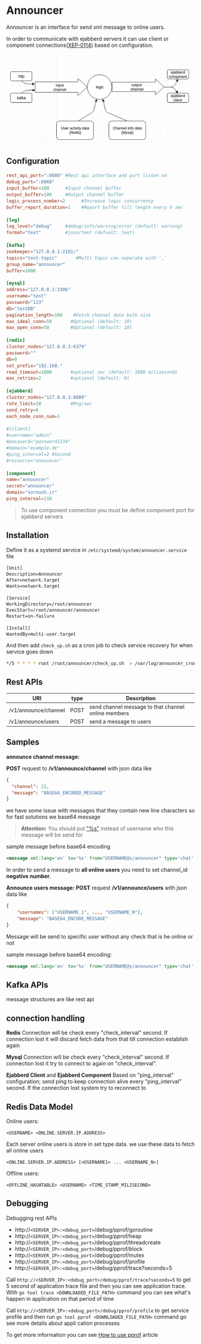 
Announcer
=========
Announcer is an interface for send xml message to online users.

In order to communicate with ejabberd servers it can use client or component connections([XEP-0114](http://xmpp.org/extensions/xep-0114.html)) based on configuration.

![announcer architecture](./doc/image/arch.png)

Configuration
-------------
```toml
rest_api_port=":8080" #Rest api interface and port listen on
debug_port=":6060"
input_buffer=100      #Input channel buffer
output_buffer=100     #Output channel buffer
logic_process_number=2      #Increase logic concurrency
buffer_report_duration=1    #Report buffer fill length every X sec

[log]
log_level="debug"     #debug/info/warning/error (default: warning)
format="text"         #json/text (defualt: text)

[kafka]
zookeeper="127.0.0.1:2181/"
topics="test-topic"       #Multi topic can seperate with ','
group_name="announcer"
buffer=1000

[mysql]
address="127.0.0.1:3306"
username="test"
password="123"
db="testDB"
pagination_length=100    #Fetch channel data bulk size
max_ideal_conn=50       #Optional (default: 10)
max_open_conn=50        #Optional (default: 10)

[redis]
cluster_nodes="127.0.0.1:6379"
password=""
db=0
set_prefix="192.168."
read_timeout=1000       #optional sec (default: 1000 milisecond)
max_retries=2           #optional (default: 0)

[ejabberd]
cluster_nodes="127.0.0.1:8889"
rate_limit=10           #Msg/sec
send_retry=6
each_node_conn_num=1

#[client]
#username="admin"
#password="password1234"
#domain="example.de"
#ping_interval=2 #Second
#resource="announcer"

[component]
name="announcer"
secret="announcer"
domain="soroush.ir"
ping_interval=110
```

>To use component connection you must be define component port for ejabberd servers


Installation
------------
Define it as a systemd service in `/etc/systemd/system/announcer.service` file
```service
[Unit]
Description=Announcer
After=network.target
Wants=network.target

[Service]
WorkingDirectory=/root/announcer
ExecStart=/root/announcer/announcer
Restart=on-failure

[Install]
WantedBy=multi-user.target
```

And then add `check_up.sh` as a cron job to check service recovery for when service goes down
```bash
*/5 * * * *	root /root/announcer/check_up.sh  > /var/log/announcer_cron_check.log
```

Rest APIs
---------
|URI|type|Description|
|---|----|-----------|
|/v1/announce/channel|POST|send channel message to that channel online members|
|/v1/announce/users|POST|send a message to users|

Samples
-------

**announce channel message:**

**POST** request to **/v1/announce/channel** with json data like

```json
{
  "channel": 22,
  "message": "BASE64_ENCODED_MESSAGE"
}
```
we have some issue with messages that they contain new line characters so for fast solutions we base64 message
> **Attention:** You should put ["%s"](https://golang.org/pkg/fmt/) instead of username who this message will be send for

sample message before base64 encoding
```xml
<message xml:lang='en' to='%s' from="USERNAME@s/announcer" type='chat' id='ID_NUMBER' xmlns='jabber:client'><body>MESSAGE_CONTENT</body><body xml:lang='REPLY_ON_THREAD_ID'>989198872580</body><body xml:lang='MAJOR_TYPE'>SIMPLE_CHAT</body><body xml:lang='MINOR_TYPE'>TEXT</body><body xml:lang='REPLY_ON_MESSAGE_ID'>15219732781131af24fc1zwf</body><body xml:lang='SEND_TIME_IN_GMT'>1521973339583</body></message>
```

In order to send a message to **all online users** you need to set channel_id **negative number**.

**Announce users message:**
**POST** request **/v1/announce/users** with json data like
```json
{
    "usernames": ["USERNAME_1", ..., "USERNAME_N"],
    "message": "BASE64_ENCODE_MESSAGE"
}
```
Message will be send to specific user without any check that is he online or not

sample message before base64 encoding:
```xml
<message xml:lang='en' to='%s' from="USERNAME@s/announcer" type='chat' id='ID_NUMBER' xmlns='jabber:client'><body>MESSAGE_CONTENT</body><body xml:lang='REPLY_ON_THREAD_ID'>989198872580</body><body xml:lang='MAJOR_TYPE'>SIMPLE_CHAT</body><body xml:lang='MINOR_TYPE'>TEXT</body><body xml:lang='REPLY_ON_MESSAGE_ID'>15219732781131af24fc1zwf</body><body xml:lang='SEND_TIME_IN_GMT'>1521973339583</body></message>
```


Kafka APIs
----------
message structures are like rest api

connection handling
-------------------
**Redis**
Connection will be check every "check_interval" second.
If connection lost it will discard fetch data from that till connection establish again

**Mysql**
Connection will be check every "check_interval" second.
If connection lost it try to connect to again on "check_interval".

**Ejabberd Client** and **Ejabberd Component**
Based on "ping_interval" configuration; send ping to keep connection alive every "ping_interval" second.
If the connection lost system try to reconnect to

Redis Data Model
----------------
Online users:
```
<USERNAME> <ONLINE.SERVER.IP.ADDRESS>
```
Each server online users is store in set type data. we use these data to fetch all online users
```
<ONLINE.SERVER.IP.ADDRESS> [<USERNAME1> ... <USERNAME_N>]
```
Offline users:
```
<OFFLINE_HASHTABLE> <USERNAME> <TIME_STAMP_MILISECOND>
```

Debugging
---------
Debugging rest APIs

- http://`<SERVER_IP>:<debug_port>`/debug/pprof/goroutine
- http://`<SERVER_IP>:<debug_port>`/debug/pprof/heap
- http://`<SERVER_IP>:<debug_port>`/debug/pprof/threadcreate
- http://`<SERVER_IP>:<debug_port>`/debug/pprof/block
- http://`<SERVER_IP>:<debug_port>`/debug/pprof/mutex
- http://`<SERVER_IP>:<debug_port>`/debug/pprof/profile
- http://`<SERVER_IP>:<debug_port>`/debug/pprof/trace?seconds=5

Call `http://<SERVER_IP>:<debug_port>/debug/pprof/trace?seconds=5` to get 5 second of application trace file and then you can see application trace. With
`go tool trace <DOWNLOADED_FILE_PATH>` command you can see what's happen in application on that period of time

Call `http://<SERVER_IP>:<debug_port>/debug/pprof/profile` to get service profile and then run `go tool pprof <DOWNLOADED_FILE_PATH>` command go see more details about appli   cation processes

To get more information you can see [How to use pprof](https://www.integralist.co.uk/posts/profiling-go/) article